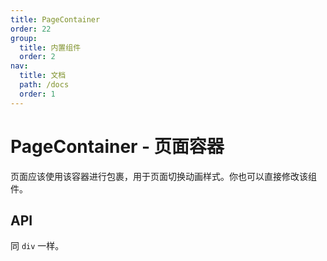 ```yaml
---
title: PageContainer
order: 22
group:
  title: 内置组件
  order: 2
nav:
  title: 文档
  path: /docs
  order: 1
---
```


# PageContainer - 页面容器

页面应该使用该容器进行包裹，用于页面切换动画样式。你也可以直接修改该组件。

## API

同 `div` 一样。
